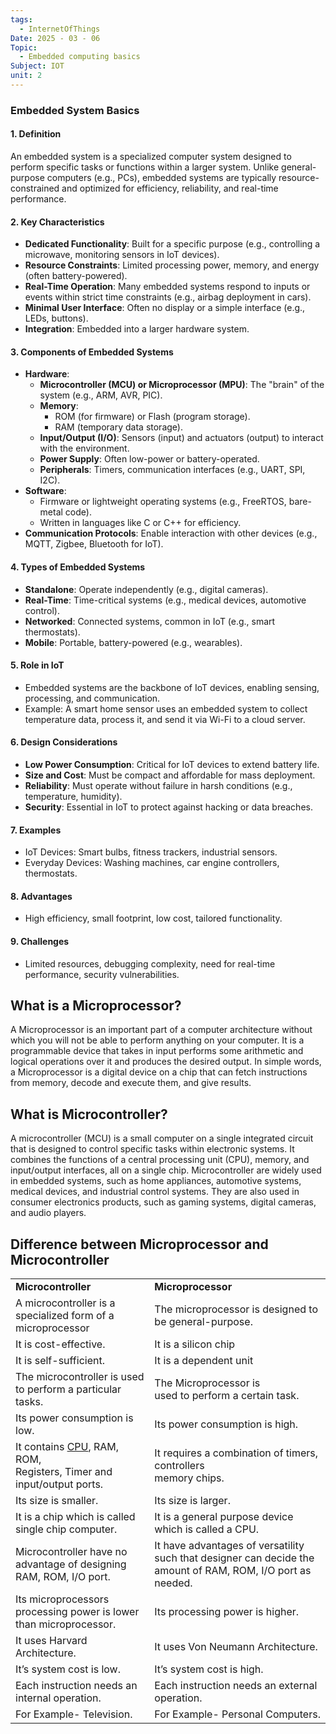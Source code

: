 ```yaml
---
tags:
  - InternetOfThings
Date: 2025 - 03 - 06
Topic:
  - Embedded computing basics
Subject: IOT
unit: 2
---
```

### Embedded System Basics

#### 1. **Definition**

An embedded system is a specialized computer system designed to perform specific tasks or functions within a larger system. Unlike general-purpose computers (e.g., PCs), embedded systems are typically resource-constrained and optimized for efficiency, reliability, and real-time performance.

#### 2. **Key Characteristics**

- **Dedicated Functionality**: Built for a specific purpose (e.g., controlling a microwave, monitoring sensors in IoT devices).
- **Resource Constraints**: Limited processing power, memory, and energy (often battery-powered).
- **Real-Time Operation**: Many embedded systems respond to inputs or events within strict time constraints (e.g., airbag deployment in cars).
- **Minimal User Interface**: Often no display or a simple interface (e.g., LEDs, buttons).
- **Integration**: Embedded into a larger hardware system.

#### 3. **Components of Embedded Systems**

- **Hardware**:
    - **Microcontroller (MCU) or Microprocessor (MPU)**: The "brain" of the system (e.g., ARM, AVR, PIC).
    - **Memory**:
        - ROM (for firmware) or Flash (program storage).
        - RAM (temporary data storage).
    - **Input/Output (I/O)**: Sensors (input) and actuators (output) to interact with the environment.
    - **Power Supply**: Often low-power or battery-operated.
    - **Peripherals**: Timers, communication interfaces (e.g., UART, SPI, I2C).
- **Software**:
    - Firmware or lightweight operating systems (e.g., FreeRTOS, bare-metal code).
    - Written in languages like C or C++ for efficiency.
- **Communication Protocols**: Enable interaction with other devices (e.g., MQTT, Zigbee, Bluetooth for IoT).

#### 4. **Types of Embedded Systems**

- **Standalone**: Operate independently (e.g., digital cameras).
- **Real-Time**: Time-critical systems (e.g., medical devices, automotive control).
- **Networked**: Connected systems, common in IoT (e.g., smart thermostats).
- **Mobile**: Portable, battery-powered (e.g., wearables).

#### 5. **Role in IoT**

- Embedded systems are the backbone of IoT devices, enabling sensing, processing, and communication.
- Example: A smart home sensor uses an embedded system to collect temperature data, process it, and send it via Wi-Fi to a cloud server.

#### 6. **Design Considerations**

- **Low Power Consumption**: Critical for IoT devices to extend battery life.
- **Size and Cost**: Must be compact and affordable for mass deployment.
- **Reliability**: Must operate without failure in harsh conditions (e.g., temperature, humidity).
- **Security**: Essential in IoT to protect against hacking or data breaches.

#### 7. **Examples**

- IoT Devices: Smart bulbs, fitness trackers, industrial sensors.
- Everyday Devices: Washing machines, car engine controllers, thermostats.

#### 8. **Advantages**

- High efficiency, small footprint, low cost, tailored functionality.

#### 9. **Challenges**

- Limited resources, debugging complexity, need for real-time performance, security vulnerabilities.

## What is a Microprocessor?

A Microprocessor is an important part of a computer architecture without which you will not be able to perform anything on your computer. It is a programmable device that takes in input performs some arithmetic and logical operations over it and produces the desired output. In simple words, a Microprocessor is a digital device on a chip that can fetch instructions from memory, decode and execute them, and give results. 

## What is Microcontroller?

A microcontroller (MCU) is a small computer on a single integrated circuit that is designed to control specific tasks within electronic systems. It combines the functions of a central processing unit (CPU), memory, and input/output interfaces, all on a single chip. Microcontroller are widely used in embedded systems, such as home appliances, automotive systems, medical devices, and industrial control systems. They are also used in consumer electronics products, such as gaming systems, digital cameras, and audio players.

## Difference between Microprocessor and Microcontroller

|                                                                                                                                       |                                                                                                             |
| ------------------------------------------------------------------------------------------------------------------------------------- | ----------------------------------------------------------------------------------------------------------- |
| **Microcontroller**                                                                                                                   | **Microprocessor**                                                                                          |
| A microcontroller is a specialized form of a microprocessor                                                                           | The microprocessor is designed to be general-purpose.                                                       |
| It is cost-effective.                                                                                                                 | It is a silicon chip                                                                                        |
| It is self-sufficient.                                                                                                                | It is a dependent unit                                                                                      |
| The microcontroller is used to perform a particular tasks.                                                                            | The Microprocessor is  <br>used to perform a certain task.                                                  |
| Its power consumption is low.                                                                                                         | Its power consumption is high.                                                                              |
| It contains [CPU](https://www.geeksforgeeks.org/central-processing-unit-cpu), RAM, ROM,  <br>Registers, Timer and input/output ports. | It requires a combination of timers, controllers  <br>memory chips.                                         |
| Its size is smaller.                                                                                                                  | Its size is larger.                                                                                         |
| It is a chip which is called single chip computer.                                                                                    | It is a general purpose device which is called a CPU.                                                       |
| Microcontroller have no advantage of designing RAM, ROM, I/O port.                                                                    | It have advantages of versatility such that designer can decide the amount of RAM, ROM, I/O port as needed. |
| Its microprocessors processing power is lower than microprocessor.                                                                    | Its processing power is higher.                                                                             |
| It uses Harvard Architecture.                                                                                                         | It uses Von Neumann Architecture.                                                                           |
| It’s system cost is low.                                                                                                              | It’s system cost is high.                                                                                   |
| Each instruction needs an internal operation.                                                                                         | Each instruction needs an external operation.                                                               |
| For Example- Television.                                                                                                              | For Example- Personal Computers.                                                                            |
